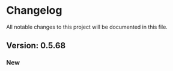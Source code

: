 # Changelog

All notable changes to this project will be documented in this file.

## Version: 0.5.68

### New



